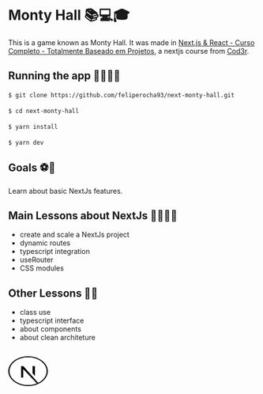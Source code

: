 # Monty Hall 📚💻🎓
This is a game known as Monty Hall. It was made in [Next.js & React - Curso Completo - Totalmente Baseado em Projetos](https://www.cod3r.com.br/courses/nextjs), a nextjs course from [Cod3r](https://www.cod3r.com.br/).

## Running the app 🏃🏼‍♂🔥
```
$ git clone https://github.com/feliperocha93/next-monty-hall.git

$ cd next-monty-hall

$ yarn install

$ yarn dev
```

## Goals ⚽🥅
Learn about basic NextJs features.

## Main Lessons about NextJs 📑👩🏿‍🎓
- create and scale a NextJs project
- dynamic routes
- typescript integration
- useRouter
- CSS modules

## Other Lessons 🔖😲
- class use
- typescript interface
- about components
- about clean architeture

##

<img align="center" alt="Node" title="Node" height="60" width="80" src="https://github.com/devicons/devicon/blob/master/icons/nextjs/nextjs-line.svg">
